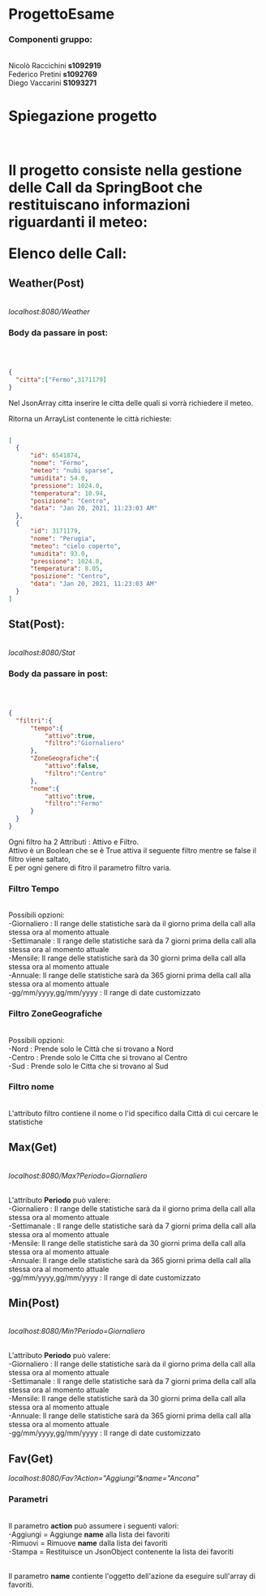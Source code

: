 # ProgettoEsame

<h3>Componenti gruppo:</h3><br>
Nicolò Raccichini <b>s1092919</b><br>
Federico Pretini <b>s1092769</b><br>
Diego Vaccarini <b>S1093271 </b><br>

<h1>Spiegazione progetto<h1><br>
  Il progetto consiste nella gestione delle Call da SpringBoot che restituiscano informazioni riguardanti il meteo:<br>
  
  <b>Elenco delle Call:</b><br>
  
  <h2>Weather(Post)</h2><br>
  <i>localhost:8080/Weather</i><br>
  <h3>Body da passare in post:</h3><br>
  
  ```json
  
  {
    "citta":["Fermo",3171179]
  }
  
  ```
  
  Nel JsonArray citta inserire le citta delle quali si vorrà richiedere il meteo.<br>
  
  Ritorna un ArrayList contenente le città richieste: <br>
  
  ```json
  
  [
    {
        "id": 6541874,
        "nome": "Fermo",
        "meteo": "nubi sparse",
        "umidita": 54.0,
        "pressione": 1024.0,
        "temperatura": 10.94,
        "posizione": "Centro",
        "data": "Jan 20, 2021, 11:23:03 AM"
    },
    {
        "id": 3171179,
        "nome": "Perugia",
        "meteo": "cielo coperto",
        "umidita": 93.0,
        "pressione": 1024.0,
        "temperatura": 8.05,
        "posizione": "Centro",
        "data": "Jan 20, 2021, 11:23:03 AM"
    }
]
  
  ```
  
  
  <h2>Stat(Post):</h2><br>
  <i>localhost:8080/Stat</i><br>
  <h3>Body da passare in post:</h3><br>
  
  ```json
  
  {
    "filtri":{
        "tempo":{
            "attivo":true,
            "filtro":"Giornaliero"
        },
        "ZoneGeografiche":{
            "attivo":false,
            "filtro":"Centro"
        },
        "nome":{
            "attivo":true,
            "filtro":"Fermo"
        }
    }
}

```

Ogni filtro ha 2 Attributi : Attivo e Filtro.<br>
Attivo è un Boolean che se è True attiva il seguente filtro mentre se false il filtro viene saltato,<br>
E per ogni genere di fitro il parametro filtro varia.<br>
<h3>Filtro Tempo</h3><br>
Possibili opzioni:<br>
  -Giornaliero : Il range delle statistiche sarà da il giorno prima della call alla stessa ora al momento attuale<br>
  -Settimanale : Il range delle statistiche sarà da 7 giorni prima della call alla stessa ora al momento attuale<br>
  -Mensile: Il range delle statistiche sarà da 30 giorni prima della call alla stessa ora al momento attuale<br>
  -Annuale: Il range delle statistiche sarà da 365 giorni prima della call alla stessa ora al momento attuale<br>
  -gg/mm/yyyy,gg/mm/yyyy : Il range di date customizzato<br>
  
<h3>Filtro ZoneGeografiche</h3><br>
Possibili opzioni:<br>
  -Nord : Prende solo le Città che si trovano a Nord<br>
  -Centro : Prende solo le Citta che si trovano al Centro<br>
  -Sud : Prende solo le Citta che si trovano al Sud<br>

<h3>Filtro nome</h3><br>
 L'attributo filtro contiene il nome o l'id specifico dalla Città di cui cercare le statistiche<br>

<h2>Max(Get)</h2><br>
<i>localhost:8080/Max?Periodo=Giornaliero</i><br><br>


L'attributo <b>Periodo</b> può valere: <br>
  -Giornaliero : Il range delle statistiche sarà da il giorno prima della call alla stessa ora al momento attuale<br>
  -Settimanale : Il range delle statistiche sarà da 7 giorni prima della call alla stessa ora al momento attuale<br>
  -Mensile: Il range delle statistiche sarà da 30 giorni prima della call alla stessa ora al momento attuale<br>
  -Annuale: Il range delle statistiche sarà da 365 giorni prima della call alla stessa ora al momento attuale<br>
  -gg/mm/yyyy,gg/mm/yyyy : Il range di date customizzato<br>
  
<h2>Min(Post)</h2><br>
<i>localhost:8080/Min?Periodo=Giornaliero</i><br>
<br>

L'attributo <b>Periodo</b> può valere: <br>
  -Giornaliero : Il range delle statistiche sarà da il giorno prima della call alla stessa ora al momento attuale<br>
  -Settimanale : Il range delle statistiche sarà da 7 giorni prima della call alla stessa ora al momento attuale<br>
  -Mensile: Il range delle statistiche sarà da 30 giorni prima della call alla stessa ora al momento attuale<br>
  -Annuale: Il range delle statistiche sarà da 365 giorni prima della call alla stessa ora al momento attuale<br>
  -gg/mm/yyyy,gg/mm/yyyy : Il range di date customizzato<br>
  
<h2>Fav(Get)</h2>
<i>localhost:8080/Fav?Action="Aggiungi"&name="Ancona"</i>
<br>
<h3>Parametri</h3><br>
Il parametro <b>action</b> può assumere i seguenti valori: <br>
-Aggiungi = Aggiunge <b>name</b> alla lista dei favoriti<br>
-Rimuovi = Rimuove <b>name</b> dalla lista dei favoriti<br>
-Stampa = Restituisce un JsonObject contenente la lista dei favoriti<br><br>

Il parametro <b>name</b> contiente l'oggetto dell'azione da eseguire sull'array di favoriti.
